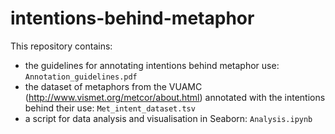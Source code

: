 # intentions-behind-metaphor
This repository contains:

  - the guidelines for annotating intentions behind metaphor use: `Annotation_guidelines.pdf`
  - the dataset of metaphors from the VUAMC (http://www.vismet.org/metcor/about.html)
    annotated with the intentions behind their use: `Met_intent_dataset.tsv`
  - a script for data analysis and visualisation in Seaborn: `Analysis.ipynb`
